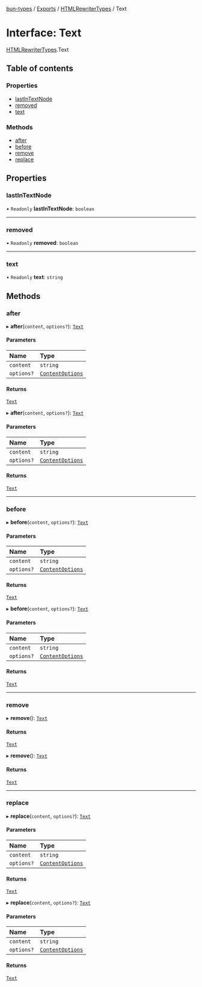 [bun-types](https://github.com/oven-sh/bun-types/blob/master/api-docs/README.md) / [Exports](https://github.com/oven-sh/bun-types/blob/master/api-docs/modules.md) / [HTMLRewriterTypes](https://github.com/oven-sh/bun-types/blob/master/api-docs/modules/HTMLRewriterTypes.md) / Text

# Interface: Text

[HTMLRewriterTypes](https://github.com/oven-sh/bun-types/blob/master/api-docs/modules/HTMLRewriterTypes.md).Text

## Table of contents

### Properties

- [lastInTextNode](https://github.com/oven-sh/bun-types/blob/master/api-docs/interfaces/HTMLRewriterTypes.Text.md#lastintextnode)
- [removed](https://github.com/oven-sh/bun-types/blob/master/api-docs/interfaces/HTMLRewriterTypes.Text.md#removed)
- [text](https://github.com/oven-sh/bun-types/blob/master/api-docs/interfaces/HTMLRewriterTypes.Text.md#text)

### Methods

- [after](https://github.com/oven-sh/bun-types/blob/master/api-docs/interfaces/HTMLRewriterTypes.Text.md#after)
- [before](https://github.com/oven-sh/bun-types/blob/master/api-docs/interfaces/HTMLRewriterTypes.Text.md#before)
- [remove](https://github.com/oven-sh/bun-types/blob/master/api-docs/interfaces/HTMLRewriterTypes.Text.md#remove)
- [replace](https://github.com/oven-sh/bun-types/blob/master/api-docs/interfaces/HTMLRewriterTypes.Text.md#replace)

## Properties

### lastInTextNode

• `Readonly` **lastInTextNode**: `boolean`

___

### removed

• `Readonly` **removed**: `boolean`

___

### text

• `Readonly` **text**: `string`

## Methods

### after

▸ **after**(`content`, `options?`): [`Text`](https://github.com/oven-sh/bun-types/blob/master/api-docs/interfaces/HTMLRewriterTypes.Text.md)

#### Parameters

| Name | Type |
| :------ | :------ |
| `content` | `string` |
| `options?` | [`ContentOptions`](https://github.com/oven-sh/bun-types/blob/master/api-docs/interfaces/HTMLRewriterTypes.ContentOptions.md) |

#### Returns

[`Text`](https://github.com/oven-sh/bun-types/blob/master/api-docs/interfaces/HTMLRewriterTypes.Text.md)

▸ **after**(`content`, `options?`): [`Text`](https://github.com/oven-sh/bun-types/blob/master/api-docs/interfaces/HTMLRewriterTypes.Text.md)

#### Parameters

| Name | Type |
| :------ | :------ |
| `content` | `string` |
| `options?` | [`ContentOptions`](https://github.com/oven-sh/bun-types/blob/master/api-docs/interfaces/HTMLRewriterTypes.ContentOptions.md) |

#### Returns

[`Text`](https://github.com/oven-sh/bun-types/blob/master/api-docs/interfaces/HTMLRewriterTypes.Text.md)

___

### before

▸ **before**(`content`, `options?`): [`Text`](https://github.com/oven-sh/bun-types/blob/master/api-docs/interfaces/HTMLRewriterTypes.Text.md)

#### Parameters

| Name | Type |
| :------ | :------ |
| `content` | `string` |
| `options?` | [`ContentOptions`](https://github.com/oven-sh/bun-types/blob/master/api-docs/interfaces/HTMLRewriterTypes.ContentOptions.md) |

#### Returns

[`Text`](https://github.com/oven-sh/bun-types/blob/master/api-docs/interfaces/HTMLRewriterTypes.Text.md)

▸ **before**(`content`, `options?`): [`Text`](https://github.com/oven-sh/bun-types/blob/master/api-docs/interfaces/HTMLRewriterTypes.Text.md)

#### Parameters

| Name | Type |
| :------ | :------ |
| `content` | `string` |
| `options?` | [`ContentOptions`](https://github.com/oven-sh/bun-types/blob/master/api-docs/interfaces/HTMLRewriterTypes.ContentOptions.md) |

#### Returns

[`Text`](https://github.com/oven-sh/bun-types/blob/master/api-docs/interfaces/HTMLRewriterTypes.Text.md)

___

### remove

▸ **remove**(): [`Text`](https://github.com/oven-sh/bun-types/blob/master/api-docs/interfaces/HTMLRewriterTypes.Text.md)

#### Returns

[`Text`](https://github.com/oven-sh/bun-types/blob/master/api-docs/interfaces/HTMLRewriterTypes.Text.md)

▸ **remove**(): [`Text`](https://github.com/oven-sh/bun-types/blob/master/api-docs/interfaces/HTMLRewriterTypes.Text.md)

#### Returns

[`Text`](https://github.com/oven-sh/bun-types/blob/master/api-docs/interfaces/HTMLRewriterTypes.Text.md)

___

### replace

▸ **replace**(`content`, `options?`): [`Text`](https://github.com/oven-sh/bun-types/blob/master/api-docs/interfaces/HTMLRewriterTypes.Text.md)

#### Parameters

| Name | Type |
| :------ | :------ |
| `content` | `string` |
| `options?` | [`ContentOptions`](https://github.com/oven-sh/bun-types/blob/master/api-docs/interfaces/HTMLRewriterTypes.ContentOptions.md) |

#### Returns

[`Text`](https://github.com/oven-sh/bun-types/blob/master/api-docs/interfaces/HTMLRewriterTypes.Text.md)

▸ **replace**(`content`, `options?`): [`Text`](https://github.com/oven-sh/bun-types/blob/master/api-docs/interfaces/HTMLRewriterTypes.Text.md)

#### Parameters

| Name | Type |
| :------ | :------ |
| `content` | `string` |
| `options?` | [`ContentOptions`](https://github.com/oven-sh/bun-types/blob/master/api-docs/interfaces/HTMLRewriterTypes.ContentOptions.md) |

#### Returns

[`Text`](https://github.com/oven-sh/bun-types/blob/master/api-docs/interfaces/HTMLRewriterTypes.Text.md)

